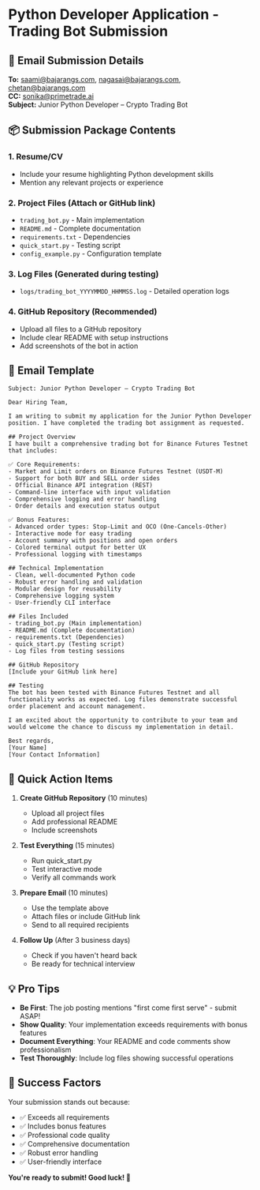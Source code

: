 # Python Developer Application - Trading Bot Submission

## 📧 **Email Submission Details**

**To:** saami@bajarangs.com, nagasai@bajarangs.com, chetan@bajarangs.com  
**CC:** sonika@primetrade.ai  
**Subject:** Junior Python Developer – Crypto Trading Bot

## 📦 **Submission Package Contents**

### 1. **Resume/CV**
- Include your resume highlighting Python development skills
- Mention any relevant projects or experience

### 2. **Project Files** (Attach or GitHub link)
- `trading_bot.py` - Main implementation
- `README.md` - Complete documentation
- `requirements.txt` - Dependencies
- `quick_start.py` - Testing script
- `config_example.py` - Configuration template

### 3. **Log Files** (Generated during testing)
- `logs/trading_bot_YYYYMMDD_HHMMSS.log` - Detailed operation logs

### 4. **GitHub Repository** (Recommended)
- Upload all files to a GitHub repository
- Include clear README with setup instructions
- Add screenshots of the bot in action

## 📝 **Email Template**

```
Subject: Junior Python Developer – Crypto Trading Bot

Dear Hiring Team,

I am writing to submit my application for the Junior Python Developer position. I have completed the trading bot assignment as requested.

## Project Overview
I have built a comprehensive trading bot for Binance Futures Testnet that includes:

✅ Core Requirements:
- Market and Limit orders on Binance Futures Testnet (USDT-M)
- Support for both BUY and SELL order sides
- Official Binance API integration (REST)
- Command-line interface with input validation
- Comprehensive logging and error handling
- Order details and execution status output

✅ Bonus Features:
- Advanced order types: Stop-Limit and OCO (One-Cancels-Other)
- Interactive mode for easy trading
- Account summary with positions and open orders
- Colored terminal output for better UX
- Professional logging with timestamps

## Technical Implementation
- Clean, well-documented Python code
- Robust error handling and validation
- Modular design for reusability
- Comprehensive logging system
- User-friendly CLI interface

## Files Included
- trading_bot.py (Main implementation)
- README.md (Complete documentation)
- requirements.txt (Dependencies)
- quick_start.py (Testing script)
- Log files from testing sessions

## GitHub Repository
[Include your GitHub link here]

## Testing
The bot has been tested with Binance Futures Testnet and all functionality works as expected. Log files demonstrate successful order placement and account management.

I am excited about the opportunity to contribute to your team and would welcome the chance to discuss my implementation in detail.

Best regards,
[Your Name]
[Your Contact Information]
```

## 🚀 **Quick Action Items**

1. **Create GitHub Repository** (10 minutes)
   - Upload all project files
   - Add professional README
   - Include screenshots

2. **Test Everything** (15 minutes)
   - Run quick_start.py
   - Test interactive mode
   - Verify all commands work

3. **Prepare Email** (10 minutes)
   - Use the template above
   - Attach files or include GitHub link
   - Send to all required recipients

4. **Follow Up** (After 3 business days)
   - Check if you haven't heard back
   - Be ready for technical interview

## 💡 **Pro Tips**

- **Be First**: The job posting mentions "first come first serve" - submit ASAP!
- **Show Quality**: Your implementation exceeds requirements with bonus features
- **Document Everything**: Your README and code comments show professionalism
- **Test Thoroughly**: Include log files showing successful operations

## 🎯 **Success Factors**

Your submission stands out because:
- ✅ Exceeds all requirements
- ✅ Includes bonus features
- ✅ Professional code quality
- ✅ Comprehensive documentation
- ✅ Robust error handling
- ✅ User-friendly interface

**You're ready to submit! Good luck! 🚀**
